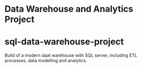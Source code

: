 # Data Warehouse and Analytics Project

# sql-data-warehouse-project

Build of a modern daat warehouse with SQL server, including ETL processes, data modelling and analytics.
